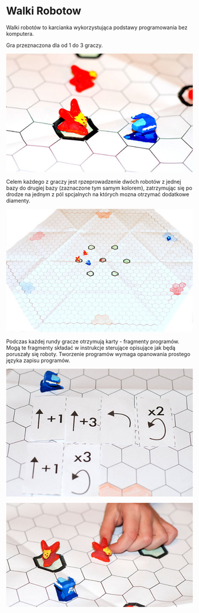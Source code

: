 # Walki Robotow

Walki robotów to karcianka wykorzystująca podstawy programowania bez komputera.

Gra przeznaczona dla od 1 do 3 graczy.

![](Grafiki/introMini.jpg)

Celem każdego z graczy jest rpzeprowadzenie dwóch robotów z jednej bazy do drugiej bazy (zaznaczone tym samym kolorem), zatrzymując się po drodze na jednym z pól spcjalnych na których mozna otrzymać dodatkowe diamenty.

![](Grafiki/planszaMini.jpg)

Podczas każdej rundy gracze otrzymują karty - fragmenty programów. Mogą te fragmenty składać w instrukcje sterujące opisujące jak będą poruszały się roboty. Tworzenie programów wymaga opanowania prostego języka zapisu programów.

![](Grafiki/programMini.jpg)


![](Grafiki/raczkaMini.jpg)


